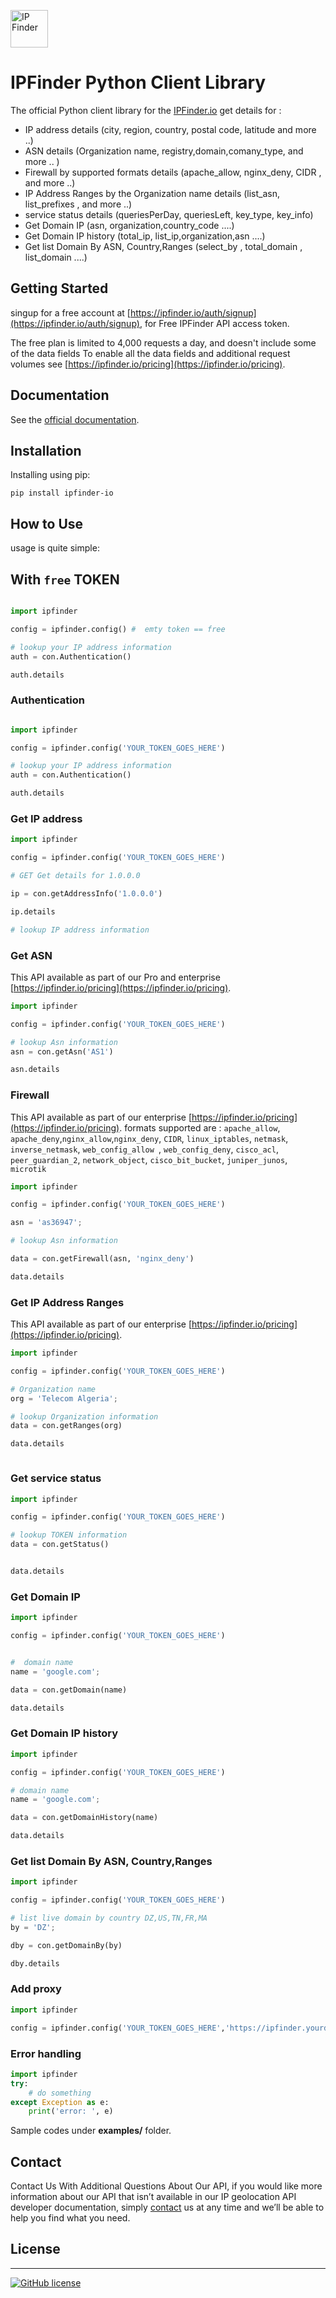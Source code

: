 <img src='https://camo.githubusercontent.com/46886c3e689a0d4a3f6c0733d1cab5d9f9a3926d/68747470733a2f2f697066696e6465722e696f2f6173736574732f696d616765732f6c6f676f732f6c6f676f2e706e67' height='60' alt='IP Finder'></a>
#  IPFinder Python Client Library

The official Python client library for the [IPFinder.io](https://ipfinder.io) get details for :
-  IP address details (city, region, country, postal code, latitude and more ..)
-  ASN details (Organization name, registry,domain,comany_type, and more .. )
-  Firewall by supported formats details (apache_allow,  nginx_deny, CIDR , and more ..)
-  IP Address Ranges by the Organization name  details (list_asn, list_prefixes , and more ..)
-  service status details (queriesPerDay, queriesLeft, key_type, key_info)
- Get Domain IP (asn, organization,country_code ....)
- Get Domain IP history (total_ip, list_ip,organization,asn ....)
- Get list Domain By ASN, Country,Ranges (select_by , total_domain  , list_domain ....)


## Getting Started
singup for a free account at [https://ipfinder.io/auth/signup](https://ipfinder.io/auth/signup), for Free IPFinder API access token.

The free plan is limited to 4,000 requests a day, and doesn't include some of the data fields
To enable all the data fields and additional request volumes see [https://ipfinder.io/pricing](https://ipfinder.io/pricing).

## Documentation

See the [official documentation](https://ipfinder.io/docs).

## Installation
Installing using pip:
```shell
pip install ipfinder-io
```

## How to Use
usage is quite simple:

## With `free` TOKEN

```python

import ipfinder

config = ipfinder.config() #  emty token == free

# lookup your IP address information
auth = con.Authentication()

auth.details
```

### Authentication

```python

import ipfinder

config = ipfinder.config('YOUR_TOKEN_GOES_HERE')

# lookup your IP address information
auth = con.Authentication()

auth.details
```

### Get IP address

```python
import ipfinder

config = ipfinder.config('YOUR_TOKEN_GOES_HERE')

# GET Get details for 1.0.0.0

ip = con.getAddressInfo('1.0.0.0')

ip.details

# lookup IP address information

```

### Get ASN
This API available as part of our Pro and enterprise [https://ipfinder.io/pricing](https://ipfinder.io/pricing).

```python
import ipfinder

config = ipfinder.config('YOUR_TOKEN_GOES_HERE')

# lookup Asn information
asn = con.getAsn('AS1')

asn.details
```

### Firewall
This API available as part of our  enterprise [https://ipfinder.io/pricing](https://ipfinder.io/pricing).
formats supported are :  `apache_allow`, `apache_deny`,`nginx_allow`,`nginx_deny`, `CIDR`, `linux_iptables`, `netmask`, `inverse_netmask`, `web_config_allow `, `web_config_deny`, `cisco_acl`, `peer_guardian_2`, `network_object`, `cisco_bit_bucket`, `juniper_junos`, `microtik`

```python
import ipfinder

config = ipfinder.config('YOUR_TOKEN_GOES_HERE')

asn = 'as36947';

# lookup Asn information

data = con.getFirewall(asn, 'nginx_deny')

data.details

```

### Get IP Address Ranges
This API available as part of our  enterprise [https://ipfinder.io/pricing](https://ipfinder.io/pricing).


```python
import ipfinder

config = ipfinder.config('YOUR_TOKEN_GOES_HERE')

# Organization name
org = 'Telecom Algeria';

# lookup Organization information
data = con.getRanges(org)

data.details



```

### Get service status

```python
import ipfinder

config = ipfinder.config('YOUR_TOKEN_GOES_HERE')

# lookup TOKEN information
data = con.getStatus()


data.details


```

### Get Domain IP


```python
import ipfinder

config = ipfinder.config('YOUR_TOKEN_GOES_HERE')


#  domain name
name = 'google.com';

data = con.getDomain(name)

data.details

```

### Get Domain IP history



```python
import ipfinder

config = ipfinder.config('YOUR_TOKEN_GOES_HERE')

# domain name
name = 'google.com';

data = con.getDomainHistory(name)

data.details


```

### Get list Domain By ASN, Country,Ranges


```python
import ipfinder

config = ipfinder.config('YOUR_TOKEN_GOES_HERE')

# list live domain by country DZ,US,TN,FR,MA
by = 'DZ';

dby = con.getDomainBy(by)

dby.details


```

### Add proxy
```python
import ipfinder

config = ipfinder.config('YOUR_TOKEN_GOES_HERE','https://ipfinder.yourdomain.com')
```

### Error handling

```python
import ipfinder
try:
    # do something
except Exception as e:
    print('error: ', e)


```

Sample codes under **examples/** folder.


## Contact

Contact Us With Additional Questions About Our API, if you would like more information about our API that isn’t available in our IP geolocation API developer documentation, simply [contact](https://ipfinder.io/contact) us at any time and we’ll be able to help you find what you need.

## License

----
[![GitHub license](https://img.shields.io/github/license/ipfinder-io/ip-finder-python.svg)](https://github.com/ipfinder-io/ip-finder-python)

